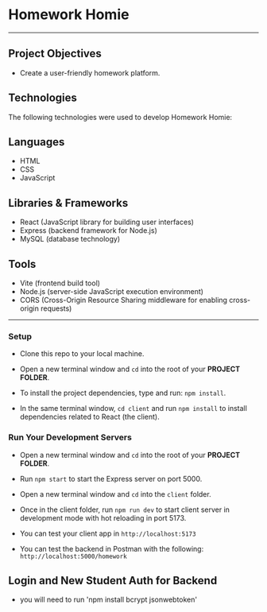 # Homework Homie

***

## Project Objectives

- Create a user-friendly homework platform.

## Technologies

The following technologies were used to develop Homework Homie:

## Languages

- HTML
- CSS
- JavaScript

## Libraries & Frameworks

- React (JavaScript library for building user interfaces)
- Express (backend framework for Node.js)
- MySQL (database technology)

## Tools

- Vite (frontend build tool)
- Node.js (server-side JavaScript execution environment)
- CORS (Cross-Origin Resource Sharing middleware for enabling cross-origin requests)

***

### Setup

- Clone this repo to your local machine.

- Open a new terminal window and `cd` into the root of your **PROJECT FOLDER**.

- To install the project dependencies, type and run: `npm install`.

- In the same terminal window, `cd client` and run `npm install` to install dependencies related to React (the client).

### Run Your Development Servers

- Open a new terminal window and `cd` into the root of your **PROJECT FOLDER**.

- Run `npm start` to start the Express server on port 5000.

- Open a new terminal window and `cd` into the `client` folder.

- Once in the client folder, run `npm run dev` to start client server in development mode with hot reloading in port 5173.

- You can test your client app in `http://localhost:5173`

- You can test the backend in Postman with the following: `http://localhost:5000/homework`

## Login and New Student Auth for Backend

- you will need to run 'npm install bcrypt jsonwebtoken'
